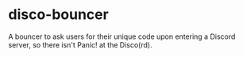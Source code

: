 # disco-bouncer

A bouncer to ask users for their unique code upon entering a Discord server, so there isn't Panic! at the Disco(rd).
